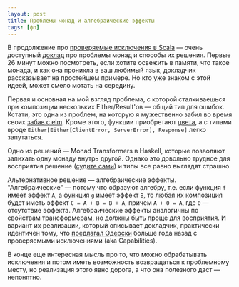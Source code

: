 ```yaml
---
layout: post
title: Проблемы монад и алгебраические эффекты
tags: [фп]
---
```

В продолжение про [проверяемые исключения в Scala](/2021/10/28/scala-checked-exceptions.html) — очень доступный [доклад](https://youtu.be/nGhoZzihbHY?t=1560) про проблемы монад и способы их решения. Первые 26 минут можно посмотреть, если хотите освежить в памяти, что такое монада, и как она проникла в ваш любимый язык, докладчик рассказывает на простейшем примере. Но кто уже знаком с этой идеей, может смело мотать на середину.

Первая и основная на мой взгляд проблема, с которой сталкиваешься при композиции нескольких Either/Result'ов — общий тип для ошибок. Кстати, это одна из проблем, на которую я мужественно забил во время своих [забав с elm](/2022/03/07/profunctor-rating-elm.html#section-19). Кроме этого, функции приобретают [цвета](http://journal.stuffwithstuff.com/2015/02/01/what-color-is-your-function/), а с типами вроде `Either[Either[ClientError, ServerError], Response]` легко запутаться.

Одно из решений — Monad Transformers в Haskell, которые позволяют запихать одну монаду внутрь другой. Однако это довольно трудное для восприятия решение ([судите сами](https://ru.wikibooks.org/wiki/Haskell/Monad_transformers)) и типы все равно выглядят страшно.

Альтернативное решение — алгебраические эффекты. "Алгебраические" — потому что образуют алгебру, т.е. если функция `f` имеет эффект `A`, а функция `g` имеет эффект `B`, то любая их композиция будет иметь эффект `C = A + B = B + A`, причем `А + 0 = A`, где `0` — отсутствие эффекта. Алгебраические эффекты аналогичны по свойствам трансформерам, но должны быть проще для восприятия. И вариант их реализации, который описывает докладчик, практически идентичен тому, что [предлагал Одерски](/2021/10/28/scala-checked-exceptions.html) больше года назад с проверяемыми исключениями (aka Capabilities). 

В конце еще интересная мысль про то, что можно обрабатывать исключения и потом иметь возможность возвращаться к проблемному месту, но реализация этого явно дорога, а что она полезного даст — непонятно.


